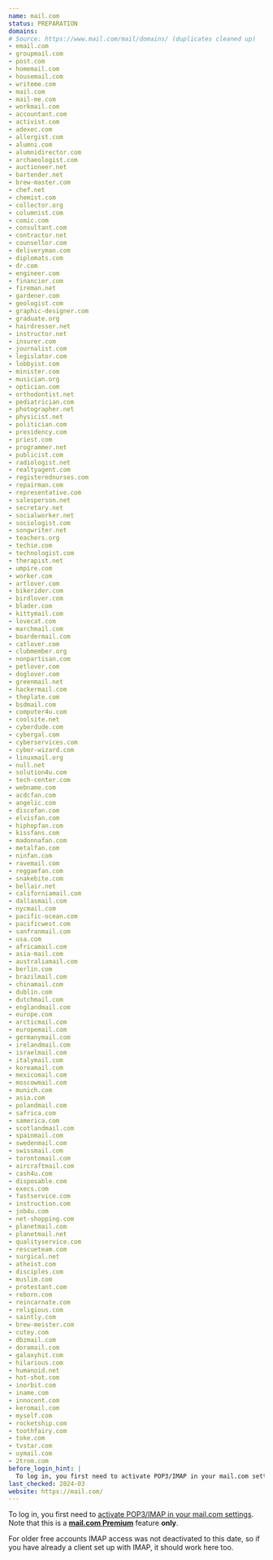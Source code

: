 ```yaml
---
name: mail.com
status: PREPARATION
domains:
# Source: https://www.mail.com/mail/domains/ (duplicates cleaned up)
- email.com
- groupmail.com
- post.com
- homemail.com
- housemail.com
- writeme.com
- mail.com
- mail-me.com
- workmail.com
- accountant.com
- activist.com
- adexec.com
- allergist.com
- alumni.com
- alumnidirector.com
- archaeologist.com
- auctioneer.net
- bartender.net
- brew-master.com
- chef.net
- chemist.com
- collector.org
- columnist.com
- comic.com
- consultant.com
- contractor.net
- counsellor.com
- deliveryman.com
- diplomats.com
- dr.com
- engineer.com
- financier.com
- fireman.net
- gardener.com
- geologist.com
- graphic-designer.com
- graduate.org
- hairdresser.net
- instructor.net
- insurer.com
- journalist.com
- legislator.com
- lobbyist.com
- minister.com
- musician.org
- optician.com
- orthodontist.net
- pediatrician.com
- photographer.net
- physicist.net
- politician.com
- presidency.com
- priest.com
- programmer.net
- publicist.com
- radiologist.net
- realtyagent.com
- registerednurses.com
- repairman.com
- representative.com
- salesperson.net
- secretary.net
- socialworker.net
- sociologist.com
- songwriter.net
- teachers.org
- techie.com
- technologist.com
- therapist.net
- umpire.com
- worker.com
- artlover.com
- bikerider.com
- birdlover.com
- blader.com
- kittymail.com
- lovecat.com
- marchmail.com
- boardermail.com
- catlover.com
- clubmember.org
- nonpartisan.com
- petlover.com
- doglover.com
- greenmail.net
- hackermail.com
- theplate.com
- bsdmail.com
- computer4u.com
- coolsite.net
- cyberdude.com
- cybergal.com
- cyberservices.com
- cyber-wizard.com
- linuxmail.org
- null.net
- solution4u.com
- tech-center.com
- webname.com
- acdcfan.com
- angelic.com
- discofan.com
- elvisfan.com
- hiphopfan.com
- kissfans.com
- madonnafan.com
- metalfan.com
- ninfan.com
- ravemail.com
- reggaefan.com
- snakebite.com
- bellair.net
- californiamail.com
- dallasmail.com
- nycmail.com
- pacific-ocean.com
- pacificwest.com
- sanfranmail.com
- usa.com
- africamail.com
- asia-mail.com
- australiamail.com
- berlin.com
- brazilmail.com
- chinamail.com
- dublin.com
- dutchmail.com
- englandmail.com
- europe.com
- arcticmail.com
- europemail.com
- germanymail.com
- irelandmail.com
- israelmail.com
- italymail.com
- koreamail.com
- mexicomail.com
- moscowmail.com
- munich.com
- asia.com
- polandmail.com
- safrica.com
- samerica.com
- scotlandmail.com
- spainmail.com
- swedenmail.com
- swissmail.com
- torontomail.com
- aircraftmail.com
- cash4u.com
- disposable.com
- execs.com
- fastservice.com
- instruction.com
- job4u.com
- net-shopping.com
- planetmail.com
- planetmail.net
- qualityservice.com
- rescueteam.com
- surgical.net
- atheist.com
- disciples.com
- muslim.com
- protestant.com
- reborn.com
- reincarnate.com
- religious.com
- saintly.com
- brew-meister.com
- cutey.com
- dbzmail.com
- doramail.com
- galaxyhit.com
- hilarious.com
- humanoid.net
- hot-shot.com
- inorbit.com
- iname.com
- innocent.com
- keromail.com
- myself.com
- rocketship.com
- toothfairy.com
- toke.com
- tvstar.com
- uymail.com
- 2trom.com
before_login_hint: |
  To log in, you first need to activate POP3/IMAP in your mail.com settings. Note that this is a mail.com Premium feature only.
last_checked: 2024-03
website: https://mail.com/
---
```


To log in,
you first need to
[activate POP3/IMAP in your mail.com settings](https://support.mail.com/pop-imap/toggle.html).
Note that this is a __[mail.com Premium](https://www.mail.com/mail/premium/)__
feature __only__.

For older free accounts IMAP access was not deactivated to this date,
so if you have already a client set up with IMAP,
it should work here too.
